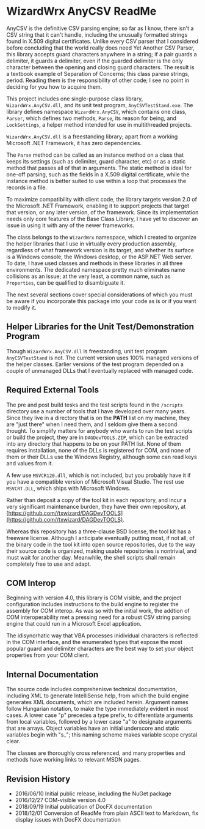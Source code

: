 # WizardWrx AnyCSV ReadMe

AnyCSV is the definitive CSV parsing engine; so far as I know, there isn't a CSV
string that it can't handle, including the unusually formatted strings found in
X.509 digital certificates. Unlike every CSV parser that I considered before
concluding that the world really does need Yet Another CSV Parser, this library
accepts guard characters anywhere in a string; if a pair guards a delimiter,
it guards a delimiter, even if the guarded delimiter is the only character
between the opening and closing guard characters. The result is a textbook
example of Separation of Concerns; this class parese strings, period.
Reading them is the responsibility of other code; I see no point in deciding for
you how to acquire them.

This project includes one single-purpose class library, `WizardWrx.AnyCSV.dll`,
and its unit test program, `AnyCSVTestStand.exe`. The library defines namespace
`WizardWrx.AnyCSV`, which contains one class, `Parser`, which defines two methods,
`Parse`, its reason for being, and `LockSettings`, a helper method intended for use
in multithreaded projects.

`WizardWrx.AnyCSV.dll` is a freestanding library; apart from a working Microsoft
.NET Framework, it has zero dependencies.

The `Parse` method can be called as an instance method on a class that keeps its
settings (such as delimiter, guard character, etc) or as a static method that
passes all of that in arguments. The static method is ideal for one-off parsing,
such as the fields in a X.509 digital certificate, while the instance method is
better suited to use within a loop that processes the records in a file.

To maximize compatibility with client code, the library targets version 2.0 of
the Microsoft .NET Framework, enabling it to support projects that target that
version, or any later version, of the framework. Since its implementation needs
only core features of the Base Class Library, I have yet to discover an issue in
using it with any of the newer frameworks.

The class belongs to the `WizardWrx` namespace, which I created to organize the
helper libraries that I use in virtually every production assembly, regardless
of what framework version is its target, and whether its surface is a Windows
console, the Windows desktop, or the ASP.NET Web server. To date, I have used
classes and methods in these libraries in all three environments. The dedicated
namespace pretty much eliminates name collisions as an issue; at the very least,
a common name, such as `Properties`, can be qualified to disambiguate it.

The next several sections cover special considerations of which you must be
aware if you incorporate this package into your code as is or if you want to
modify it.

## Helper Libraries for the Unit Test/Demonstration Program

Though `WizardWrx.AnyCSV.dll` is freestanding, unit test program
 `AnyCSVTestStand` is not. The current version uses 100% managed versions of the
helper classes. Earlier versions of the test program depended on a couple of
unmanaged DLLs that I eventually replaced with managed code.

## Required External Tools

The pre and post build tesks and the test scripts found in the `/scripts`
directory use a number of tools that I have developed over many years. Since
they live in a directory that is on the __PATH__ list on my machine, they are "just
there" when I need them, and I seldom give them a second thought. To simplify
matters for anybody who wants to run the test scripts or build the project, they
are in `DAGDevTOOLS.ZIP`, which can be extracted into any directory that happens
to be on your PATH list. None of them requires installation, none of the DLLs is
registered for COM, and none of them or their DLLs use the Windows Registry,
although some can read keys and values from it.

A few use `MSVCR120.dll`, which is not included, but you probably have it if you
have a compatible version of Microsoft Visual Studio. The rest use `MSVCRT.DLL`,
which ships with Microsoft Windows.

Rather than deposit a copy of the tool kit in each repository, and incur a very
significant maintenance burden, they have their own repository, at
[https://github.com//txwizard/DAGDevTOOLS](https://github.com//txwizard/DAGDevTOOLS).

Whereas this repository has a three-clause BSD license, the tool kit has a
freeware license. Although I anticipate eventually putting most, if not all, of
the binary code in the tool kit into open source repositories, due to the way
their source code is organized, making usable repositories is nontrivial, and
must wait for another day. Meanwhile, the shell scripts shall remain completely
free to use and adapt.

## COM Interop

Beginning with version 4.0, this library is COM visible, and the project
configuration includes instructions to the build engine to register the
assembly for COM interop. As was so with the initial work, the addtion of COM
interoperability met a pressing need for a robust CSV string parsing engine
that could run in a Microsoft Excel application.

The idisyncrhatic way that VBA processes inidividual characters is reflected in
the COM interface, and the enumerated types that expose the most popular guard
and delimiter characters are the best way to set your object properties from
your COM client.

## Internal Documentation

The source code includes comprehenisve technical documentation, including XML to
generate IntelliSense help, from which the build engine generates XML documents,
which are included herein. Argument names follow Hungarian notation, to make the
type immediately evident in most cases. A lower case "p" precedes a type prefix,
to differentiate arguments from local variables, followed by a lower case "a" to
designate arguments that are arrays. Object variables have an initial underscore
and static variables begin with "s_"; this naming scheme makes variable scope
crystal clear.

The classes are thoroughly cross referenced, and many properties and methods
have working links to relevant MSDN pages.

## Revision History

- 2016/06/10 Initial public release, including the NuGet package
- 2016/12/27 COM-visible version 4.0
- 2018/09/19 Initial publication of DocFX documentation
- 2018/12/01 Conversion of ReadMe from plain ASCII text to Markdown, fix display
issues with DocFX documentation
